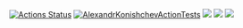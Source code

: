 [![Actions Status](https://github.com/Airman57/php-project-48/workflows/hexlet-check/badge.svg)](https://github.com/Airman57/php-project-48/actions)
[![AlexandrKonishchevActionTests](https://github.com/Airman57/php-project-48/actions/workflows/lintAndTest.yml/badge.svg)](https://github.com/Airman57/php-project-48/actions/workflows/lintAndTest.yml)
<a href="https://codeclimate.com/github/Airman57/php-project-48/maintainability"><img src="https://api.codeclimate.com/v1/badges/92374ff88d2faaed58d6/maintainability" /></a>
<a href="https://asciinema.org/a/6u1Lec10CRGFqnXLDsfZ6S6oe" target="_blank"><img src="https://asciinema.org/a/6u1Lec10CRGFqnXLDsfZ6S6oe.svg" /></a>
<a href="https://asciinema.org/a/mIVA5xOcLDTEJ0nF3nuGpE8UT" target="_blank"><img src="https://asciinema.org/a/mIVA5xOcLDTEJ0nF3nuGpE8UT.svg" /></a>